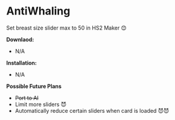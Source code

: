 # AntiWhaling
Set breast size slider max to 50 in HS2 Maker 😊

**Downlaod:**
 - N/A

**Installation:**
 - N/A

**Possible Future Plans**
 - ~~Port to AI~~
 - Limit more sliders 😈
 - Automatically reduce certain sliders when card is loaded 😈😈
